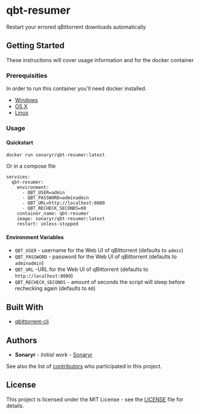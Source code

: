 # qbt-resumer

Restart your errored qBittorrent downloads automatically

## Getting Started

These instructions will cover usage information and for the docker container

### Prerequisities


In order to run this container you'll need docker installed.

* [Windows](https://docs.docker.com/windows/started)
* [OS X](https://docs.docker.com/mac/started/)
* [Linux](https://docs.docker.com/linux/started/)

### Usage

#### Quickstart

```shell
docker run sonaryr/qbt-resumer:latest
```

Or in a compose file

```shell
services:
  qbt-resumer:
    environment:
      - QBT_USER=admin
      - QBT_PASSWORD=adminadmin
      - QBT_URL=http://localhost:8080
      - QBT_RECHECK_SECONDS=60
    container_name: qbt-resumer
    image: sonaryr/qbt-resumer:latest
    restart: unless-stopped    
```

#### Environment Variables

* `QBT_USER` - username for the Web UI of qBittorrent (defaults to `admin`)
* `QBT_PASSWORD` -  password for the Web UI of qBittorrent (defaults to `adminadmin`)
* `QBT_URL` -URL for the Web UI of qBittorrent (defaults to `http://localhost:8080`)
* `QBT_RECHECK_SECONDS` - amount of seconds the script will sleep before rechecking again (defaults to `60`)

## Built With

* [qbittorrent-cli](https://github.com/fedarovich/qbittorrent-cli)

## Authors

* **Sonaryr** - *Initial work* - [Sonaryr](https://github.com/Sonaryr)

See also the list of [contributors](https://github.com/your/repository/contributors) who
participated in this project.

## License

This project is licensed under the MIT License - see the [LICENSE](LICENSE) file for details.